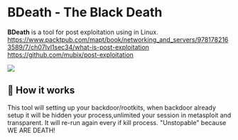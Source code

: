 # BDeath - The Black Death 

**BDeath** is a tool for post exploitation using in Linux.
https://www.packtpub.com/mapt/book/networking_and_servers/9781782163589/7/ch07lvl1sec34/what-is-post-exploitation
https://github.com/mubix/post-exploitation


<img src="https://upanhtocdo.com/images/2018/01/22/Screenshot_2018-01-22_03-05-57.png" ></img>

## :book: How it works

This tool will setting up your backdoor/rootkits, when backdoor already setup it will be hidden your process,unlimited your session in metasploit and transparent. It will re-run again every if kill process. "Unstopable" because WE ARE DEATH!

